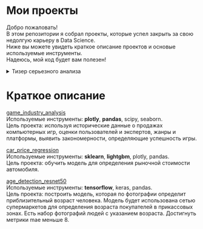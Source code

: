 # Мои проекты
Добро пожаловать! <br>
В этом репозитории я собрал проекты, которые успел закрыть за свою недолгую карьеру в Data Science.<br>
Ниже вы можете увидеть краткое описание проектов и основые используемые инструменты.<br>
Надеюсь, мой код будет вам полезен!<br>
<details>
  <summary>Тизер серьезного анализа</summary>
  
![rofl](/_img/1.gif)
</details>

# Краткое описание
[game_industry_analysis](/game_industry_analysis)<br>
Используемые инструменты: **plotly**, **pandas**, scipy, seaborn.<br>
Цель проекта: используя исторические данные о продажах компьютерных игр, оценки пользователей и экспертов, жанры и платформы, выявить закономерности, определяющие успешность игры.

[car_price_regression](/car_price_regression)<br>
Используемые инструменты: **sklearn**, **lightgbm**, plotly, pandas.<br>
Цель проекта: обучить модель для определения рыночной стоимости автомобиля.

[age_detection_resnet50](/age_detection_resnet50)<br>
Используемые инструменты: **tensorflow**, keras, pandas.<br>
Цель проекта: построить модель, которая по фотографии определит приблизительный возраст человека. Модель будет использована сетью супермаркетов для определения возраста покупателей в прикассовых зонах. Есть набор фотографий людей с указанием возраста. Достигнуть метрики mae меньше 8.
